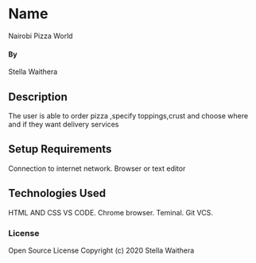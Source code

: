 # Name
Nairobi Pizza World

#### By 
Stella Waithera

## Description
The user is able to order pizza ,specify toppings,crust and choose where and if they want delivery services

## Setup Requirements
Connection to internet network.
Browser or text editor


## Technologies Used
HTML AND CSS
VS CODE.
Chrome browser.
Teminal.
Git VCS.

### License
Open Source License
Copyright (c) 2020  Stella Waithera